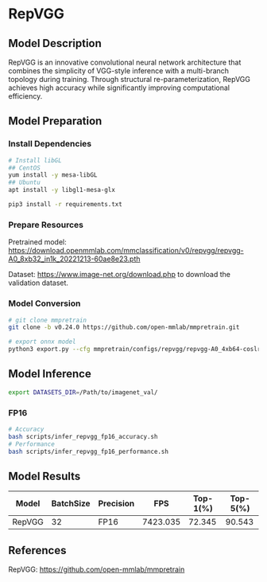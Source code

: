 # RepVGG

## Model Description

RepVGG is an innovative convolutional neural network architecture that combines the simplicity of VGG-style inference with a multi-branch topology during training. Through structural re-parameterization, RepVGG achieves high accuracy while significantly improving computational efficiency.

## Model Preparation

### Install Dependencies

```bash
# Install libGL
## CentOS
yum install -y mesa-libGL
## Ubuntu
apt install -y libgl1-mesa-glx

pip3 install -r requirements.txt
```

### Prepare Resources

Pretrained model: <https://download.openmmlab.com/mmclassification/v0/repvgg/repvgg-A0_8xb32_in1k_20221213-60ae8e23.pth>

Dataset: <https://www.image-net.org/download.php> to download the validation dataset.

### Model Conversion

```bash
# git clone mmpretrain
git clone -b v0.24.0 https://github.com/open-mmlab/mmpretrain.git

# export onnx model
python3 export.py --cfg mmpretrain/configs/repvgg/repvgg-A0_4xb64-coslr-120e_in1k.py --weight repvgg-A0_8xb32_in1k_20221213-60ae8e23.pth --output repvgg.onnx

```

## Model Inference

```bash
export DATASETS_DIR=/Path/to/imagenet_val/
```

### FP16

```bash
# Accuracy
bash scripts/infer_repvgg_fp16_accuracy.sh
# Performance
bash scripts/infer_repvgg_fp16_performance.sh
```

## Model Results

| Model  | BatchSize | Precision | FPS      | Top-1(%) | Top-5(%) |
| ------ | --------- | --------- | -------- | -------- | -------- |
| RepVGG | 32        | FP16      | 7423.035 | 72.345   | 90.543   |

## References

RepVGG: <https://github.com/open-mmlab/mmpretrain>

